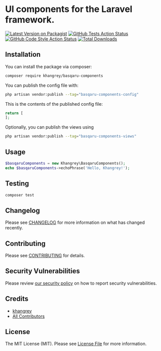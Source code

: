 # UI components for the Laravel framework.

[![Latest Version on Packagist](https://img.shields.io/packagist/v/khangrey/basqaru-components.svg?style=flat-square)](https://packagist.org/packages/khangrey/basqaru-components)
[![GitHub Tests Action Status](https://img.shields.io/github/actions/workflow/status/khangrey/basqaru-components/run-tests.yml?branch=main&label=tests&style=flat-square)](https://github.com/khangrey/basqaru-components/actions?query=workflow%3Arun-tests+branch%3Amain)
[![GitHub Code Style Action Status](https://img.shields.io/github/actions/workflow/status/khangrey/basqaru-components/fix-php-code-style-issues.yml?branch=main&label=code%20style&style=flat-square)](https://github.com/khangrey/basqaru-components/actions?query=workflow%3A"Fix+PHP+code+style+issues"+branch%3Amain)
[![Total Downloads](https://img.shields.io/packagist/dt/khangrey/basqaru-components.svg?style=flat-square)](https://packagist.org/packages/khangrey/basqaru-components)

## Installation

You can install the package via composer:

```bash
composer require khangrey/basqaru-components
```

You can publish the config file with:

```bash
php artisan vendor:publish --tag="basqaru-components-config"
```

This is the contents of the published config file:

```php
return [
];
```

Optionally, you can publish the views using

```bash
php artisan vendor:publish --tag="basqaru-components-views"
```

## Usage

```php
$basqaruComponents = new Khangrey\BasqaruComponents();
echo $basqaruComponents->echoPhrase('Hello, Khangrey!');
```

## Testing

```bash
composer test
```

## Changelog

Please see [CHANGELOG](CHANGELOG.md) for more information on what has changed recently.

## Contributing

Please see [CONTRIBUTING](CONTRIBUTING.md) for details.

## Security Vulnerabilities

Please review [our security policy](../../security/policy) on how to report security vulnerabilities.

## Credits

- [khangrey](https://github.com/khangrey)
- [All Contributors](../../contributors)

## License

The MIT License (MIT). Please see [License File](LICENSE.md) for more information.
